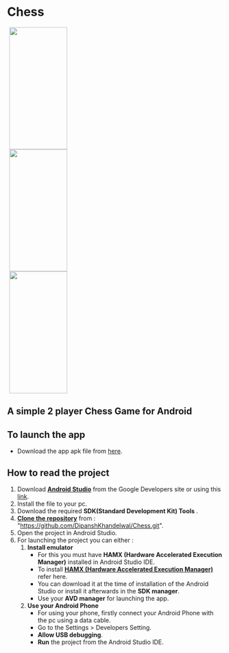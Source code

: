 # Chess

 <div class="row">
  <div class="column">
    <img src="https://i.imgur.com/IAA37AX.jpg" height="285" width="135" hspace="5">
  </div>
  <div class="column">
    <img src="https://i.imgur.com/WpTA1cH.jpg" height="285" width="135" hspace="5">
  </div>
  <div class="column">
    <img src="https://i.imgur.com/T1VDf0a.jpg" height="285" width="135" hspace="5">
  </div>
</div> 

## A simple 2 player Chess Game for Android

## To launch the app
* Download the app apk file from [here](https://github.com/DipanshKhandelwal/Chess/blob/master/apk/Chess.apk).

## How to read the project
1. Download **[Android Studio](https://developer.android.com/studio/index.html)** from the Google Developers site or using this [link](https://developer.android.com/studio/index.html).
2. Install the file to your pc.
3. Download the required **SDK(Standard Development Kit) Tools** .
4. **[Clone the repository](https://github.com/DipanshKhandelwal/Chess.git)** from : "https://github.com/DipanshKhandelwal/Chess.git".
5. Open the project in Android Studio.
6. For launching the project you can either :
	1. **Install emulator**
		* For this you must have **HAMX (Hardware Accelerated Execution Manager)** installed in Android Studio IDE.
		* To install **[HAMX (Hardware Accelerated Execution Manager)](https://stackoverflow.com/questions/29136173/emulator-error-x86-emulation-currently-requires-hardware-acceleration)** refer here.
		* You can download it at the time of installation of the Android Studio or install it afterwards in the **SDK manager**.
		* Use your **AVD manager** for launching the app.
	2. **Use your Android Phone**
		* For using your phone, firstly connect your Android Phone with the pc using a data cable.
		* Go to the Settings > Developers Setting.
		* **Allow USB debugging**.
		* **Run** the project from the Android Studio IDE.
